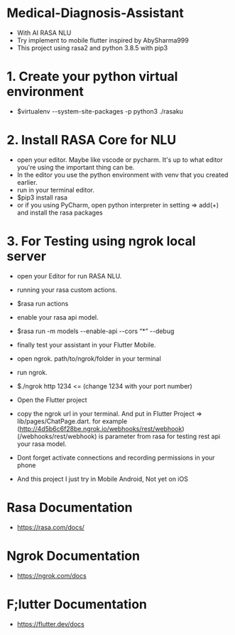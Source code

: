 # Medical-Diagnosis-Assistant
- With AI RASA NLU
- Try implement to mobile flutter inspired by AbySharma999
- This project using rasa2 and python 3.8.5 with pip3

# 1. Create your python virtual environment
- $virtualenv --system-site-packages -p python3 ./rasaku

# 2. Install RASA Core for NLU
- open your editor. Maybe like vscode or pycharm. It's up to what editor you're using the important thing can be.
- In the editor you use the python environment with venv that you created earlier.
- run in your terminal editor. 
- $pip3 install rasa 
- or if you using PyCharm, open python interpreter in setting => add(+) and install the rasa packages

# 3. For Testing using ngrok local server
- open your Editor for run RASA NLU.
- running your rasa custom actions. 
- $rasa run actions 
- enable your rasa api model. 
- $rasa run -m models --enable-api --cors “*” --debug

- finally test your assistant in your Flutter Mobile.
- open ngrok. path/to/ngrok/folder in your terminal
- run ngrok. 
- $./ngrok http 1234 <= (change 1234 with your port number)
- Open the Flutter project
- copy the ngrok url in your terminal. And put in Flutter Project => lib/pages/ChatPage.dart. for example (http://4d5b6c6f28be.ngrok.io/webhooks/rest/webhook)
  (/webhooks/rest/webhook) is parameter from rasa for testing rest api your rasa model.
- Dont forget activate connections and recording permissions in your phone
- And this project I just try in Mobile Android, Not yet on iOS

# Rasa Documentation
- https://rasa.com/docs/
# Ngrok Documentation
- https://ngrok.com/docs
# F;lutter Documentation
- https://flutter.dev/docs
  
